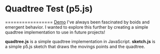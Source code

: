 # Quadtree Test (p5.js)
=================
[Demo](https://quadtree-test.vercel.app)
I've always been fascinated by boids and emergent behavior. I wanted to explore this further by creating a simple quadtree implementation to use in future projects!

**quadtree.js** is a simple quadtree implementation in JavaScript.
**sketch.js** is a simple p5.js sketch that draws the movings points and the quadtree.
